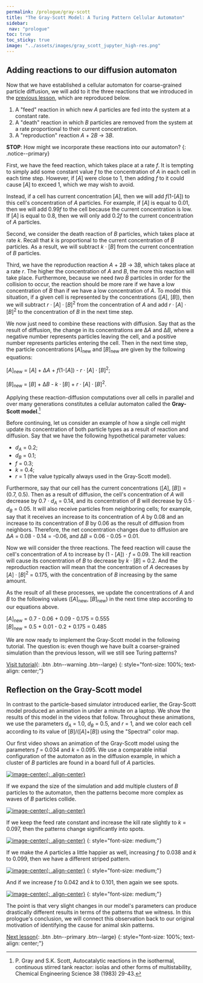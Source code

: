 ```yaml
---
permalink: /prologue/gray-scott
title: "The Gray-Scott Model: A Turing Pattern Cellular Automaton"
sidebar:
 nav: "prologue"
toc: true
toc_sticky: true
image: "../assets/images/gray_scott_jupyter_high-res.png"
---
```


## Adding reactions to our diffusion automaton

Now that we have established a cellular automaton for coarse-grained particle diffusion, we will add to it the three reactions that we introduced in the [previous lesson](diffusion_automaton), which are reproduced below.

1. A "feed" reaction in which new *A* particles are fed into the system at a constant rate.
2. A "death" reaction in which *B* particles are removed from the system at a rate proportional to their current concentration.
3. A "reproduction" reaction *A* + 2*B* → 3*B*.

**STOP**: How might we incorporate these reactions into our automaton?
{: .notice--primary}

First, we have the feed reaction, which takes place at a rate *f*. It is tempting to simply add some constant value *f* to the concentration of *A* in each cell in each time step. However, if [*A*] were close to 1, then adding *f* to it could cause [*A*] to exceed 1, which we may wish to avoid.

Instead, if a cell has current concentration [*A*], then we will add *f*(1-[*A*]) to this cell's concentration of *A* particles. For example, if [*A*] is equal to 0.01, then we will add 0.99*f* to the cell because the current concentration is low. If [*A*] is equal to 0.8, then we will only add 0.2*f* to the current concentration of *A* particles.

Second, we consider the death reaction of *B* particles, which takes place at rate *k*. Recall that *k* is proportional to the current concentration of *B* particles. As a result, we will subtract *k* · [*B*] from the current concentration of *B* particles.

Third, we have the reproduction reaction *A* + 2*B* → 3*B*, which takes place at a rate *r*. The higher the concentration of *A* and *B*, the more this reaction will take place. Furthermore, because we need *two* *B* particles in order for the collision to occur, the reaction should be more rare if we have a low concentration of *B* than if we have a low concentration of *A*. To model this situation, if a given cell is represented by the concentrations ([*A*], [*B*]), then we will subtract *r* · [*A*] · [*B*]<sup>2</sup> from the concentration of *A* and add *r* · [*A*] · [*B*]<sup>2</sup> to the concentration of *B* in the next time step.

We now just need to combine these reactions with diffusion. Say that as the result of diffusion, the change in its concentrations are Δ*A* and Δ*B*, where a negative number represents particles leaving the cell, and a positive number represents particles entering the cell. Then in the next time step, the particle concentrations [*A*]<sub>new</sub> and [*B*]<sub>new</sub> are given by the following equations:

[*A*]<sub>new</sub> = [*A*] + Δ*A* +  *f*(1-[*A*]) - *r* · [*A*] · [*B*]<sup>2</sup>;

[*B*]<sub>new</sub> = [*B*] + Δ*B* - *k* · [*B*] + *r* · [*A*] · [*B*]<sup>2</sup>.

Applying these reaction-diffusion computations over all cells in parallel and over many generations constitutes a cellular automaton called the **Gray-Scott model**.[^gs]

Before continuing, let us consider an example of how a single cell might update its concentration of both particle types as a result of reaction and diffusion.  Say that we have the following hypothetical parameter values:

* <em>d</em><sub><em>A</em></sub> = 0.2;
* <em>d</em><sub><em>B</em></sub> = 0.1;
* *f* = 0.3;
* *k* = 0.4;
* *r* = 1 (the value typically always used in the Gray-Scott model).

Furthermore, say that our cell has the current concentrations ([*A*], [*B*]) = (0.7, 0.5). Then as a result of diffusion, the cell's concentration of *A* will decrease by 0.7 · <em>d</em><sub><em>A</em></sub> = 0.14, and its concentration of *B* will decrease by 0.5 · <em>d</em><sub><em>B</em></sub> = 0.05. It will also receive particles from neighboring cells; for example, say that it receives an increase to its concentration of *A* by 0.08 and an increase to its concentration of *B* by 0.06 as the result of diffusion from neighbors. Therefore, the net concentration changes due to diffusion are Δ*A* = 0.08 - 0.14 = -0.06, and Δ*B* = 0.06 - 0.05 = 0.01.

Now we will consider the three reactions. The feed reaction will cause the cell's concentration of *A* to increase by (1 - [*A*]) · *f* = 0.09. The kill reaction will cause its concentration of *B* to decrease by *k* · [*B*] = 0.2. And the reproduction reaction will mean that the concentration of *A* decreases by [*A*] · [*B*]<sup>2</sup> = 0.175, with the concentration of *B* increasing by the same amount.

As the result of all these processes, we update the concentrations of *A* and *B* to the following values ([*A*]<sub>new</sub>, [*B*]<sub>new</sub>) in the next time step according to our equations above.

[*A*]<sub>new</sub> = 0.7 - 0.06 + 0.09 - 0.175 = 0.555<br>
[*B*]<sub>new</sub> = 0.5 + 0.01 - 0.2 + 0.175 = 0.485

We are now ready to implement the Gray-Scott model in the following tutorial. The question is: even though we have built a coarser-grained simulation than the previous lesson, will we still see Turing patterns?

[Visit tutorial](gs-jupyter){: .btn .btn--warning .btn--large}
{: style="font-size: 100%; text-align: center;"}

## Reflection on the Gray-Scott model

In contrast to the particle-based simulator introduced earlier, the Gray-Scott model produced an animation in under a minute on a laptop. We show the results of this model in the videos that follow. Throughout these animations, we use the parameters <em>d</em><sub><em>A</em></sub> = 1.0, <em>d</em><sub><em>B</em></sub> = 0.5, and *r* = 1, and we color each cell according to its value of [*B*]/([*A*]+[*B*]) using the "Spectral" color map.

Our first video shows an animation of the Gray-Scott model using the parameters *f* = 0.034 and *k* = 0.095. We use a comparable initial configuration of the automaton as in the diffusion example, in which a cluster of *B* particles are found in a board full of *A* particles.

[![image-center](../assets/images/600px/gray-scott_movie_first_frame.png){: .align-center}](../assets/images/gray-scott_movie.gif)

If we expand the size of the simulation and add multiple clusters of *B* particles to the automaton, then the patterns become more complex as waves of *B* particles collide.

[![image-center](../assets/images/600px/gray-scott_multiple_predators_first_frame.png){: .align-center}](../assets/images/gray-scott_multiple_predators.gif)

If we keep the feed rate constant and increase the kill rate slightly to *k* = 0.097, then the patterns change significantly into spots.

[![image-center](../assets/images/600px/gray-scott_f34_k63_first_frame.png){: .align-center}](../assets/images/gray-scott_f34_k63.gif)
{: style="font-size: medium;"}

If we make the *A* particles a little happier as well, increasing  *f* to 0.038 and *k* to 0.099, then we have a different striped pattern.

[![image-center](../assets/images/600px/gray-scott_f38_k61_first_frame.png){: .align-center}](../assets/images/gray-scott_f38_k61.gif)
{: style="font-size: medium;"}

And if we increase *f* to 0.042 and *k* to 0.101, then again we see spots.

[![image-center](../assets/images/600px/gray-scott_f42_k59_first_frame.png){: .align-center}](../assets/images/gray-scott_f42_k59.gif)
{: style="font-size: medium;"}

The point is that very slight changes in our model's parameters can produce drastically different results in terms of the patterns that we witness. In this prologue's conclusion, we will connect this observation back to our original motivation of identifying the cause for animal skin patterns.

[Next lesson](conclusion){: .btn .btn--primary .btn--large}
{: style="font-size: 100%; text-align: center;"}

[^gs]: P. Gray and S.K. Scott, Autocatalytic reactions in the isothermal, continuous stirred tank reactor: isolas and other forms of multistability, Chemical Engineering Science 38 (1983) 29-43.

[^robert]: "Reaction-Diffusion by the Gray-Scott Model: Pearson's Parametrization" © 1996-2020 Robert P. Munafo https://mrob.com/pub/comp/xmorphia/index.html
